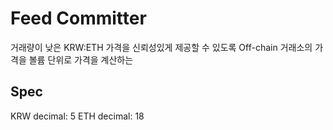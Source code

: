 # Feed Committer
거래량이 낮은 KRW:ETH 가격을 신뢰성있게 제공할 수 있도록 Off-chain 거래소의 가격을 볼륨 단위로 가격을 계산하는

## Spec
KRW decimal: 5
ETH decimal: 18
